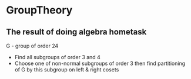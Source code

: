 # GroupTheory
## The result of doing algebra hometask

G - group of order 24

* Find all subgroups of order 3 and 4
* Choose one of non-normal subgroups of order 3 then find partitioning of G by this subgroup on left & right cosets